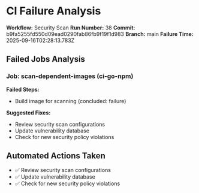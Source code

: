 # CI Failure Analysis

**Workflow:** Security Scan
**Run Number:** 38
**Commit:** b9fa5255fd550d09ead0290fab86fb9f19f1d983
**Branch:** main
**Failure Time:** 2025-09-16T02:28:13.783Z

## Failed Jobs Analysis

### Job: scan-dependent-images (ci-go-npm)
**Failed Steps:**
- Build image for scanning (concluded: failure)

**Suggested Fixes:**
- Review security scan configurations
- Update vulnerability database
- Check for new security policy violations

## Automated Actions Taken
- ✅ Review security scan configurations
- ✅ Update vulnerability database
- ✅ Check for new security policy violations
